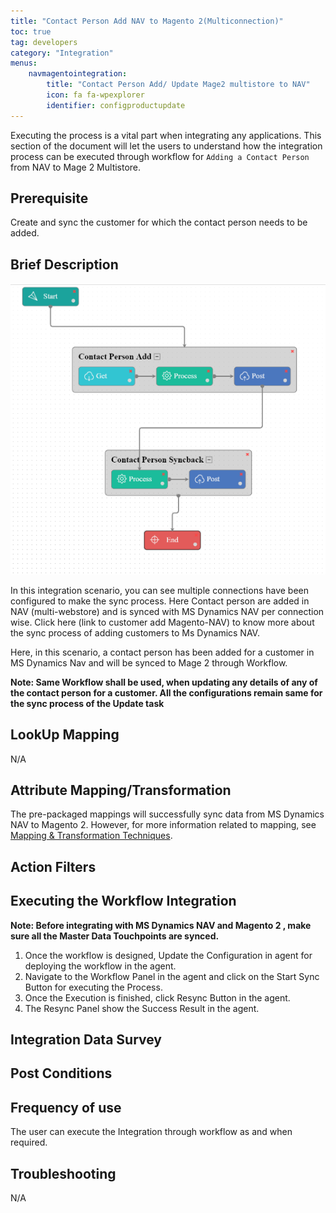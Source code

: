 ```yaml
---
title: "Contact Person Add NAV to Magento 2(Multiconnection)"
toc: true
tag: developers
category: "Integration"
menus: 
    navmagentointegration:
        title: "Contact Person Add/ Update Mage2 multistore to NAV"
        icon: fa fa-wpexplorer
        identifier: configproductupdate
---
```


Executing the process is a vital part when integrating any applications. This section of the document will let the users to understand how the 
integration process can be executed through workflow for `Adding a Contact Person` from NAV to Mage 2 Multistore.

## Prerequisite

Create and sync the customer for which the contact person needs to be added.

## Brief Description

![contactperson-nav-mage2_workflow](/staticfiles/integration/media/contactperson-nav-mage2_workflow.png)

In this integration scenario, you can see multiple connections have been configured to make the sync process. Here Contact person are added in NAV (multi-webstore) and is synced with MS Dynamics NAV per connection wise.
Click here (link to customer add Magento-NAV) to know more about the sync process of adding customers to Ms Dynamics NAV.

Here, in this scenario, a contact person has been added for a customer in MS Dynamics Nav and will be synced to Mage 2 through Workflow.

**Note: Same Workflow shall be used, when updating any details of any of the contact person for a customer. 
All the configurations remain same for the sync process of the Update task**

## LookUp Mapping

N/A

## Attribute Mapping/Transformation

The pre-packaged mappings will successfully sync data from MS Dynamics NAV to Magento 2. However, for more information related to mapping, see [Mapping & Transformation Techniques](/transformation/steps-to-cutomize-prebuilt-mapping/).

## Action Filters


## Executing the Workflow Integration

**Note: Before integrating with MS Dynamics NAV and Magento 2 , make sure all the Master Data Touchpoints are synced.**

1.	Once the workflow is designed, Update the Configuration in agent for deploying the workflow in the agent.
2.	Navigate to the Workflow Panel in the agent and click on the Start Sync Button for executing the Process.
3.	Once the Execution is finished, click Resync Button in the agent.
4.	The Resync Panel show the Success Result in the agent.

## Integration Data Survey



## Post Conditions



## Frequency of use

The user can execute the Integration through workflow as and when required.

## Troubleshooting

N/A

